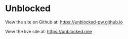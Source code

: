 # Unblocked

View the site on Github at: https://unblocked-pw.github.io

View the live site at: https://unblocked.one
